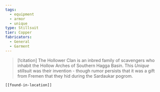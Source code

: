 ```yaml
---
tags:
  - equipment
  - armor
  - unique
type: Stillsuit
tier: Copper
fabricators:
  - General
  - Garment
---
```

> [!citation]
> The Hollower Clan is an inbred family of scavengers who inhabit the Hollow Arches of Southern Hagga Basin. This *Unique* stillsuit was their invention - though rumor persists that it was a gift from Fremen that they hid during the Sardaukar pogrom.
```meta-bind-embed
[[found-in-location]]
```